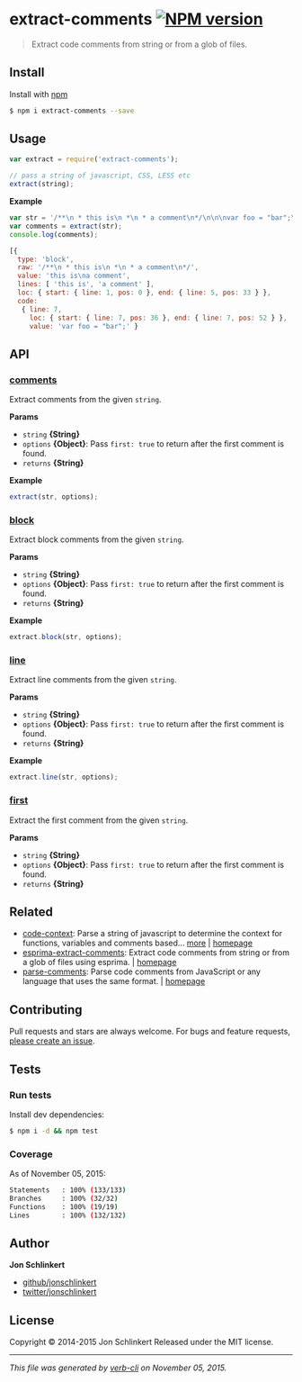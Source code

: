 # extract-comments [![NPM version](https://badge.fury.io/js/extract-comments.svg)](http://badge.fury.io/js/extract-comments)

> Extract code comments from string or from a glob of files.

## Install

Install with [npm](https://www.npmjs.com/)

```sh
$ npm i extract-comments --save
```

## Usage

```js
var extract = require('extract-comments');

// pass a string of javascript, CSS, LESS etc
extract(string);
```

**Example**

```js
var str = '/**\n * this is\n *\n * a comment\n*/\n\n\nvar foo = "bar";\n';
var comments = extract(str);
console.log(comments);

[{
  type: 'block',
  raw: '/**\n * this is\n *\n * a comment\n*/',
  value: 'this is\na comment',
  lines: [ 'this is', 'a comment' ],
  loc: { start: { line: 1, pos: 0 }, end: { line: 5, pos: 33 } },
  code:
   { line: 7,
     loc: { start: { line: 7, pos: 36 }, end: { line: 7, pos: 52 } },
     value: 'var foo = "bar";' }
```

## API

### [comments](index.js#L20)

Extract comments from the given `string`.

**Params**

* `string` **{String}**
* `options` **{Object}**: Pass `first: true` to return after the first comment is found.
* `returns` **{String}**

**Example**

```js
extract(str, options);
```

### [block](index.js#L41)

Extract block comments from the given `string`.

**Params**

* `string` **{String}**
* `options` **{Object}**: Pass `first: true` to return after the first comment is found.
* `returns` **{String}**

**Example**

```js
extract.block(str, options);
```

### [line](index.js#L57)

Extract line comments from the given `string`.

**Params**

* `string` **{String}**
* `options` **{Object}**: Pass `first: true` to return after the first comment is found.
* `returns` **{String}**

**Example**

```js
extract.line(str, options);
```

### [first](index.js#L120)

Extract the first comment from the given `string`.

**Params**

* `string` **{String}**
* `options` **{Object}**: Pass `first: true` to return after the first comment is found.
* `returns` **{String}**

## Related

* [code-context](https://www.npmjs.com/package/code-context): Parse a string of javascript to determine the context for functions, variables and comments based… [more](https://www.npmjs.com/package/code-context) | [homepage](https://github.com/jonschlinkert/code-context)
* [esprima-extract-comments](https://www.npmjs.com/package/esprima-extract-comments): Extract code comments from string or from a glob of files using esprima. | [homepage](https://github.com/jonschlinkert/esprima-extract-comments)
* [parse-comments](https://www.npmjs.com/package/parse-comments): Parse code comments from JavaScript or any language that uses the same format. | [homepage](https://github.com/jonschlinkert/parse-comments)

## Contributing

Pull requests and stars are always welcome. For bugs and feature requests, [please create an issue](/new).

## Tests

### Run tests

Install dev dependencies:

```sh
$ npm i -d && npm test
```

### Coverage

As of November 05, 2015:

```sh
Statements   : 100% (133/133)
Branches     : 100% (32/32)
Functions    : 100% (19/19)
Lines        : 100% (132/132)
```

## Author

**Jon Schlinkert**

+ [github/jonschlinkert](https://github.com/jonschlinkert)
+ [twitter/jonschlinkert](http://twitter.com/jonschlinkert)

## License

Copyright © 2014-2015 Jon Schlinkert
Released under the MIT license.

***

_This file was generated by [verb-cli](https://github.com/assemble/verb-cli) on November 05, 2015._